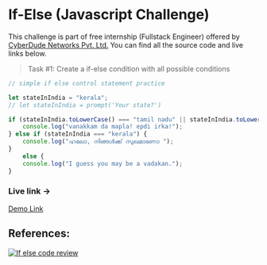 # If-Else (Javascript Challenge)
This challenge is part of free internship (Fullstack Engineer) offered by [CyberDude Networks Pvt. Ltd.](https://cyberdudenetworks.com) You can find all the source code and live links below.

> Task #1: Create a if-else condition with all possible conditions


```javascript
// simple if else control statement practice

let stateInIndia = "kerala";
// let stateInIndia = prompt('Your state?')

if (stateInIndia.toLowerCase() === "tamil nadu" || stateInIndia.toLowerCase() === "tamilnadu") {
    console.log("vanakkam da mapla! epdi irka!");
} else if (stateInIndia === "kerala") {
    console.log("ഹലോ, നിങ്ങൾക്ക് സുഖമാണോ ");
}
    else {
    console.log("I guess you may be a vadakan.");
}
```

### Live link -> 
[Demo Link](https://vk2401.github.io/Cyberdude-JavaScript-Challenges/01-if-else/index.html)



## References:

[![If else code review](https://i.ytimg.com/vi/-_8fbcy-TKY/maxresdefault.jpg)](http://www.youtube.com/watch?v=-_8fbcy-TKY "If else code review Cyberdude youtube Live")
